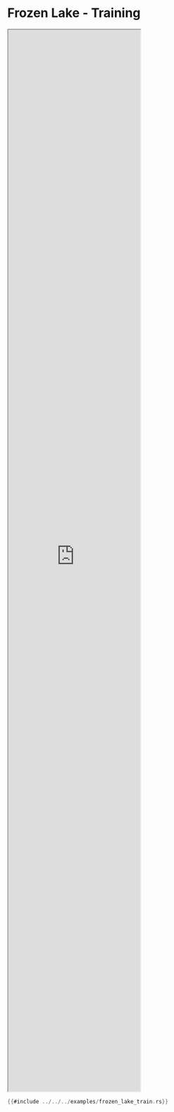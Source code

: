 # Frozen Lake - Training

<iframe style="height:60dvh;" src="https://demo.beetmash.com?example=frozen_lake_train"></iframe>

```rust
{{#include ../../../examples/frozen_lake_train.rs}}
```